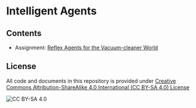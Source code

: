 <!-- #region -->
# Intelligent Agents

## Contents

* Assignment: [Reflex Agents for the Vacuum-cleaner World](https://nbviewer.jupyter.org/github/luisegarduno/Ai-Projects/blob/master/Agents/simple_randomized_agent.ipynb)


## License
All code and documents in this repository is provided under [Creative Commons Attribution-ShareAlike 4.0 International (CC BY-SA 4.0) License](https://creativecommons.org/licenses/by-sa/4.0/)

![CC BY-SA 4.0](https://licensebuttons.net/l/by-sa/3.0/88x31.png)
<!-- #endregion -->
